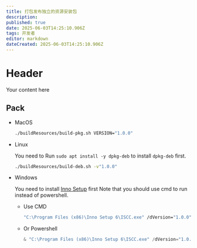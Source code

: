 ```yaml
---
title: 打包发布独立的资源安装包
description: 
published: true
date: 2025-06-03T14:25:10.906Z
tags: 开发者
editor: markdown
dateCreated: 2025-06-03T14:25:10.906Z
---
```


# Header
Your content here

## Pack

- MacOS

    ``` bash
    ./buildResources/build-pkg.sh VERSION="1.0.0"
    ```

- Linux

    You need to Run `sudo apt install -y dpkg-deb` to install `dpkg-deb` first.

    ``` bash
    ./buildResources/build-deb.sh -v"1.0.0"
    ```

- Windows

    You need to install [Inno Setup](https://jrsoftware.org/isinfo.php) first
    Note that you should use cmd to run instead of powershell.

    - Use CMD

        ``` bat
        "C:\Program Files (x86)\Inno Setup 6\ISCC.exe" /dVersion="1.0.0" "./buildResources/setup.iss"
        ```

    - Or Powershell

        ``` powershell
        & "C:\Program Files (x86)\Inno Setup 6\ISCC.exe" /dVersion="1.0.0" "./buildResources/setup.iss"
        ```